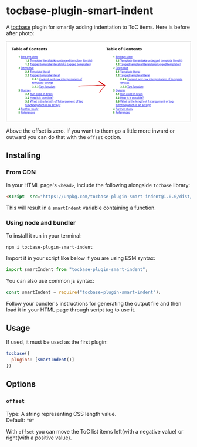# tocbase-plugin-smart-indent

A [tocbase](https://github.com/ashutoshbw/tocbase) plugin for smartly adding indentation to ToC items. Here is before after photo:

![A before after of tocbase smart indent plugin](./before-after.png)

Above the offset is zero. If you want to them go a little more inward or outward you can do that with the `offset` option.

## Installing
### From CDN
In your HTML page's `<head>`, include the following alongside `tocbase` library:
```html
<script  src="https://unpkg.com/tocbase-plugin-smart-indent@1.0.0/dist/cdn.umd.min.js"></script>
```

This will result in a `smartIndent` variable containing a function.

### Using node and bundler
To install it run in your terminal:
```
npm i tocbase-plugin-smart-indent
```

Import it in your script like below if you are using ESM syntax:
```js
import smartIndent from "tocbase-plugin-smart-indent";
```

You can also use common js syntax:
```js
const smartIndent = require("tocbase-plugin-smart-indent");
```

Follow your bundler's instructions for generating the output file and then load it in your HTML page through script tag to use it.

## Usage
If used, it must be used as the first plugin:

```js
tocbase({
  plugins: [smartIndent()]
})
```

## Options
### `offset`
Type: A string representing CSS length value.<br>
Default: `"0"`

With `offset` you can move the ToC list items left(with a negative value) or right(with a positive value).
